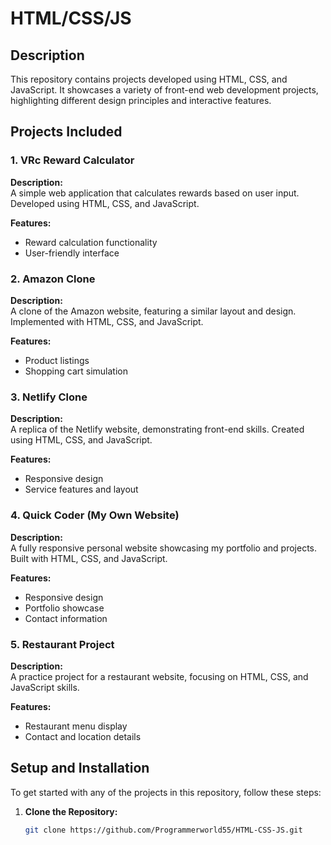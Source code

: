 # HTML/CSS/JS

## Description

This repository contains projects developed using HTML, CSS, and JavaScript. It showcases a variety of front-end web development projects, highlighting different design principles and interactive features.

## Projects Included

### 1. VRc Reward Calculator

**Description:**  
A simple web application that calculates rewards based on user input. Developed using HTML, CSS, and JavaScript.

**Features:**
- Reward calculation functionality
- User-friendly interface

### 2. Amazon Clone

**Description:**  
A clone of the Amazon website, featuring a similar layout and design. Implemented with HTML, CSS, and JavaScript.

**Features:**
- Product listings
- Shopping cart simulation

### 3. Netlify Clone

**Description:**  
A replica of the Netlify website, demonstrating front-end skills. Created using HTML, CSS, and JavaScript.

**Features:**
- Responsive design
- Service features and layout

### 4. Quick Coder (My Own Website)

**Description:**  
A fully responsive personal website showcasing my portfolio and projects. Built with HTML, CSS, and JavaScript.

**Features:**
- Responsive design
- Portfolio showcase
- Contact information

### 5. Restaurant Project

**Description:**  
A practice project for a restaurant website, focusing on HTML, CSS, and JavaScript skills.

**Features:**
- Restaurant menu display
- Contact and location details

## Setup and Installation

To get started with any of the projects in this repository, follow these steps:

1. **Clone the Repository:**
   ```bash
   git clone https://github.com/Programmerworld55/HTML-CSS-JS.git
